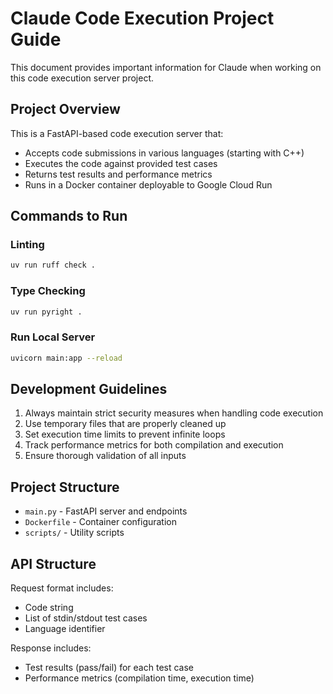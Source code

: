 # Claude Code Execution Project Guide

This document provides important information for Claude when working on this code execution server project.

## Project Overview

This is a FastAPI-based code execution server that:
- Accepts code submissions in various languages (starting with C++)
- Executes the code against provided test cases
- Returns test results and performance metrics
- Runs in a Docker container deployable to Google Cloud Run

## Commands to Run

### Linting

```bash
uv run ruff check .
```

### Type Checking 

```bash
uv run pyright .
```

### Run Local Server

```bash
uvicorn main:app --reload
```

## Development Guidelines

1. Always maintain strict security measures when handling code execution
2. Use temporary files that are properly cleaned up
3. Set execution time limits to prevent infinite loops
4. Track performance metrics for both compilation and execution
5. Ensure thorough validation of all inputs

## Project Structure

- `main.py` - FastAPI server and endpoints
- `Dockerfile` - Container configuration
- `scripts/` - Utility scripts

## API Structure

Request format includes:
- Code string
- List of stdin/stdout test cases
- Language identifier

Response includes:
- Test results (pass/fail) for each test case
- Performance metrics (compilation time, execution time)
